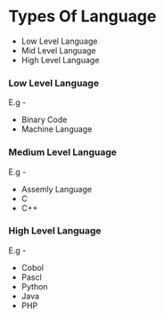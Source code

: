 # Types Of Language 

* Low Level Language
* Mid Level Language 
* High Level Language

### Low Level Language 
E.g -
* Binary Code
* Machine Language

### Medium Level Language 
E.g - 
* Assemly Language
* C
* C++


### High Level Language 
E.g - 
* Cobol
* Pascl
* Python
* Java
* PHP
